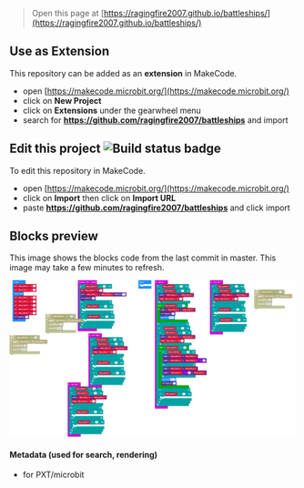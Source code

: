 
> Open this page at [https://ragingfire2007.github.io/battleships/](https://ragingfire2007.github.io/battleships/)

## Use as Extension

This repository can be added as an **extension** in MakeCode.

* open [https://makecode.microbit.org/](https://makecode.microbit.org/)
* click on **New Project**
* click on **Extensions** under the gearwheel menu
* search for **https://github.com/ragingfire2007/battleships** and import

## Edit this project ![Build status badge](https://github.com/ragingfire2007/battleships/workflows/MakeCode/badge.svg)

To edit this repository in MakeCode.

* open [https://makecode.microbit.org/](https://makecode.microbit.org/)
* click on **Import** then click on **Import URL**
* paste **https://github.com/ragingfire2007/battleships** and click import

## Blocks preview

This image shows the blocks code from the last commit in master.
This image may take a few minutes to refresh.

![A rendered view of the blocks](https://github.com/ragingfire2007/battleships/raw/master/.github/makecode/blocks.png)

#### Metadata (used for search, rendering)

* for PXT/microbit
<script src="https://makecode.com/gh-pages-embed.js"></script><script>makeCodeRender("{{ site.makecode.home_url }}", "{{ site.github.owner_name }}/{{ site.github.repository_name }}");</script>
